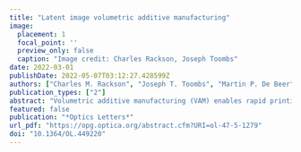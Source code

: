 ```yaml
---
title: "Latent image volumetric additive manufacturing"
image:
  placement: 1
  focal_point: ''
  preview_only: false
  caption: "Image credit: Charles Rackson, Joseph Toombs"
date: 2022-03-01
publishDate: 2022-05-07T03:12:27.428599Z
authors: ["Charles M. Rackson", "Joseph T. Toombs", "Martin P. De Beer", "Caitlyn C. Cook", "Maxim Shusteff", "Hayden K. Taylor", "Robert R. McLeod"]
publication_types: ["2"]
abstract: "Volumetric additive manufacturing (VAM) enables rapid printing into a wide range of materials, offering significant advantages over other printing technologies, with a lack of inherent layering of particular note. However, VAM suffers fromstriations, similar in appearance to layers, and similarly limiting applications due to mechanical and refractive index inhomogeneity, surface roughness, etc. We hypothesize that these striations are caused by a self-written waveguide effect, driven by the gelation material nonlinearity upon which VAM relies, and that they are not a direct recording of non- uniform patterning beams. We demonstrate a simple and effective method of mitigating striations via a uniform optical exposure added to the end of any VAM printing process. We show this step to additionally shorten the period from initial gelation to print completion, mitigating the problem of partially gelled parts sinking before print completion, and expanding the range of resins printable in any VAM printer."
featured: false
publication: "*Optics Letters*"
url_pdf: "https://opg.optica.org/abstract.cfm?URI=ol-47-5-1279"
doi: "10.1364/OL.449220"
---
```


